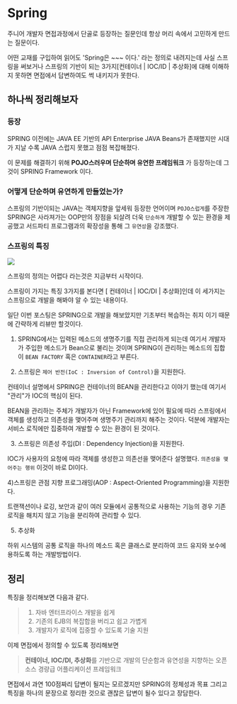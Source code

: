# Spring
주니어 개발자 면접과정에서 단골로 등장하는 질문인데 항상 머리 속에서 고민하게 만드는 질문이다.

어떤 교재를 구입하여 읽어도 'Spring은 ~~~ 이다.' 라는 정의로 내려지는데 사실 스프링을 써보거나 
스프링의 기반이 되는 3가지[컨테이너 | IOC/ID | 추상화]에 대해 이해하지 못하면 면접에서 답변하여도 썩 내키지가 못한다.

## 하나씩 정리해보자
### 등장
SPRING  이전에는 JAVA EE 기반의 API Enterprise JAVA Beans가 존재했지만
시대가 지날 수록 JAVA 스럽지 못했고 점점 복잡해졌다.

이 문제를 해결하기 위해 **POJO스러우며 단순하며 유연한 프레임워크** 가 등장하는데 그것이 SPRING Framework 이다.

### 어떻게 단순하며 유연하게 만들었는가?
스프링의 기반이되는 JAVA는 객체지향을 앞세워 등장한 언어이며 
`POJO스럽게`를 주장한 SPRING은 사라져가는 OOP만의 장점을 되살려 더욱 `단순하게` 개발할 수 있는 환경을 제공했고 서드파티 프로그램과의 확장성을 통해 그 `유연성`을 강조했다.

### 스프링의 특징
![](https://velog.velcdn.com/images%2Fmatcha_%2Fpost%2F07d61c7f-c038-4e8e-9c90-e95f97f27779%2Fimage.png)

스프링의 정의는 어렵다 라는것은 지금부터 시작이다.

스프링이 가지는 특징 3가지를 본다면 [ 컨테이너 | IOC/DI | 추상화]인데 이 세가지는 스프링으로 개발을 해봐야 알 수 있는 내용이다.

일단 이번 포스팅은 SPRING으로 개발을 해보았지만 기초부터 복습하는 취지 이기 때문에 간략하게 리뷰만 할것이다.

1) SPRING에서는 입력된 메소드의 생명주기를 직접 관리하게 되는데 여기서 개발자가 주입한 메소드가 Bean으로 불리는 것이며 SPRING이 관리하는 메소드의 집합이 `BEAN FACTORY` 혹은 `CONTAINER`라고 부른다.

2) 스프링은 `제어 반전(IoC : Inversion of Control)`을 지원한다. 

컨테이너 설명에서 SPRING은 컨테이너의 BEAN을 관리한다고 이야기 했는데 여기서 "관리"가 IOC의 핵심이 된다.

BEAN을 관리하는 주체가 개발자가 아닌 Framework에 있어 필요에 따라 스프링에서 객체를 생성하고 의존성을 맺어주며 생명주기 관리까지 해주는 것이다.
덕분에 개발자는 서비스 로직에만 집중하여 개발할 수 있는 환경이 된 것이다.

3) 스프링은 의존성 주입(DI : Dependency Injection)을 지원한다. 

IOC가 사용자의 요청에 따라 객체를 생성한고 의존선을 맺어준다 설명했다.
`의존성을 맺어주는 행위` 이것이 바로 DI이다.

4)스프링은 관점 지향 프로그래밍(AOP : Aspect-Oriented Programming)을 지원한다. 

트랜잭션이나 로깅, 보안과 같이 여러 모듈에서 공통적으로 사용하는 기능의 경우
기존 로직을 해치지 않고 기능을 분리하여 관리할 수 있다.

5) 추상화

하위 시스템의 공통 로직을 하나의 메소드 혹은 클래스로 분리하여 
코드 유지와 보수에 용하도록 하는 개발방법이다.

## 정리
특징을 정리해보면 다음과 같다.
> 1. 자바 엔터프라이스 개발을 쉽게
> 2. 기존의 EJB의 복잡합을 버리고 쉽고 가볍게
> 3. 개발자가 로직에 집중할 수 있도록 기술 지원

이제 면접에서 정의할 수 있도록 정리해보면
>  **컨테이너, IOC/DI, 추상화**를 기반으로 개발의 단순함과 유연성을 지향하는 오픈소스 경량급 어플리케이션 프레임워크


면접에서 과연 100점짜리 답변이 될지는 모르겠지만 
SPRING의 정체성과 목표 그리고 특징을 하나의 문장으로 정리한 것으로 괜찮은 답변이 될수 있다고 장담한다.

